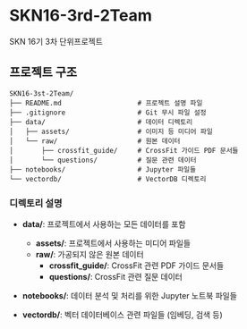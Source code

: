 # SKN16-3rd-2Team
SKN 16기 3차 단위프로젝트

## 프로젝트 구조

```
SKN16-3st-2Team/
├── README.md                   # 프로젝트 설명 파일
├── .gitignore                  # Git 무시 파일 설정
├── data/                       # 데이터 디렉토리
│   ├── assets/                 # 이미지 등 미디어 파일
│   └── raw/                    # 원본 데이터
│       ├── crossfit_guide/     # CrossFit 가이드 PDF 문서들
│       └── questions/          # 질문 관련 데이터
├── notebooks/                  # Jupyter 파일들
└── vectordb/                   # VectorDB 디렉토리
```

### 디렉토리 설명

- **data/**: 프로젝트에서 사용하는 모든 데이터를 포함
  - **assets/**: 프로젝트에서 사용하는 미디어 파일들
  - **raw/**: 가공되지 않은 원본 데이터
    - **crossfit_guide/**: CrossFit 관련 PDF 가이드 문서들
    - **questions/**: CrossFit 관련 질문 데이터

- **notebooks/**: 데이터 분석 및 처리를 위한 Jupyter 노트북 파일들

- **vectordb/**: 벡터 데이터베이스 관련 파일들 (임베딩, 검색 등)
